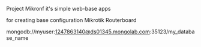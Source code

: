 Project Mikronf it's simple web-base apps 

for creating base configuration Mikrotik Routerboard


mongodb://myuser:1247863140@ds01345.mongolab.com:35123/my_database_name

